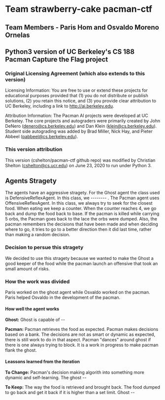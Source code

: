# Team strawberry-cake pacman-ctf
## Team Members - Paris Hom and Osvaldo Moreno Ornelas
## Python3 version of UC Berkeley's CS 188 Pacman Capture the Flag project

### Original Licensing Agreement (which also extends to this version)
Licensing Information:  You are free to use or extend these projects for
educational purposes provided that (1) you do not distribute or publish
solutions, (2) you retain this notice, and (3) you provide clear
attribution to UC Berkeley, including a link to http://ai.berkeley.edu.

Attribution Information: The Pacman AI projects were developed at UC Berkeley.
The core projects and autograders were primarily created by John DeNero
(denero@cs.berkeley.edu) and Dan Klein (klein@cs.berkeley.edu).
Student side autograding was added by Brad Miller, Nick Hay, and
Pieter Abbeel (pabbeel@cs.berkeley.edu).

### This version attribution
This version (cshelton/pacman-ctf github repo) was modified by Christian
Shelton (cshelton@cs.ucr.edu) on June 23, 2020 to run under Python 3.


## Agents Stragety
The agents have an aggressive stragety. For the Ghost agent the class used is DefensiveReflexAgent. In this class, we -------- .
The Pacman agent uses OffensiveReflexAgent. In this class, we always try to seek for the
closest food. When eating we keep a counter. When the counter reaches 4, we go back and 
dump the food back to base. If the pacman is killed while carrying 5 orbs, the Pacman goes
back to the lace the orbs were dumped. Also, the pacman remembers the decisions that have been made and when deciding where to go, it tries to go to a better direction then it did last time, rather than making a random decision.

### Decision to persue this stragety
We decided to use this stragety because we wanted to make the Ghost a good keeper of the food while the pacman launch an offensive that took an small amount of risks. 


### How the work was divided

Paris worked on the ghost agent while Osvaldo worked on the pacman. Paris helped Osvaldo in the development of the pacman.

#### How well the agent works

**Ghost:** Ghost is capable of --

**Pacman:**  Pacman retrieves the food as expected. Pacman makes decisions based on a bank. The decisions are not as smart or dynamic as expected, there is still work to do in that aspect. Pacman "dances" around ghost if there is one always trying to block. It is a work in progress to make pacman flank the ghost.

#### Leassons learned from the iteration

**To Change:** Pacman's decision making algorith into something more dynamic and self-learning. The ghost --

**To Keep:** The way the food is retrieved and brought back. The food dumped to go back and get it back if it is higher than a set limit. Ghost --
